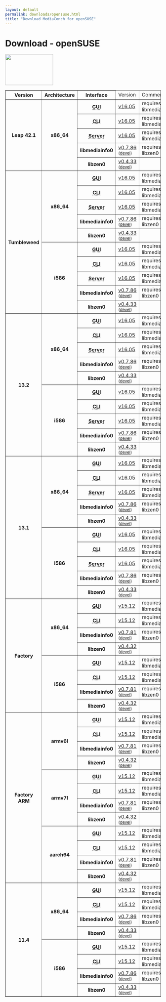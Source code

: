 ```yaml
---
layout: default
permalink: downloads/opensuse.html
title: "Download MediaConch for openSUSE"
---
```


# Download - openSUSE

<img src="/MediaConch/images/openSUSE.png" width="155" height="100"><br />

<table border="1">
<thead>
<tr class="table-header">
    <th>Version</th>
    <th>Architecture</th>
    <th>Interface</th>
    <td>Version</td>
    <td>Comment</td>
</tr>
</thead>
<tbody>

<tr>
	<th rowspan="5">Leap 42.1</th>
    <th rowspan="5" id="Leap_42.1.x86_64">x86_64</th>
    <th><abbr title="Graphical User Interface">GUI</abbr></th>
    <td><a href="//mediaarea.net/download/binary/mediaconch-gui/16.05/mediaconch-gui-16.05.x86_64.openSUSE_Leap_42.1.rpm">v16.05</a></td>
    <td>requires libmediainfo0</td>
</tr>
<tr>
    <th><abbr title="Command Line Interface">CLI</abbr></th>
    <td><a href="//mediaarea.net/download/binary/mediaconch/16.05/mediaconch-16.05.x86_64.openSUSE_Leap_42.1.rpm">v16.05</a></td>
    <td>requires libmediainfo0</td>
</tr>
<tr>
    <th><abbr title="Server">Server</abbr></th>
    <td><a href="//mediaarea.net/download/binary/mediaconch-server/16.05/mediaconch-server-16.05.x86_64.openSUSE_Leap_42.1.rpm">v16.05</a></td>
    <td>requires libmediainfo0</td>
</tr>
<tr>
    <th>libmediainfo0</th>
    <td><a href="//mediaarea.net/download/binary/libmediainfo0/0.7.86/libmediainfo0-0.7.86.x86_64.openSUSE_Leap_42.1.rpm">v0.7.86</a> <small>(<a href="//mediaarea.net/download/binary/libmediainfo0/0.7.86/libmediainfo-devel-0.7.86.x86_64.openSUSE_Leap_42.1.rpm">devel</a>)</small></td>
    <td>requires libzen0</td>
</tr>
<tr>
    <th>libzen0</th>
    <td><a href="//mediaarea.net/download/binary/libzen0/0.4.33/libzen0-0.4.33.x86_64.openSUSE_Leap_42.1.rpm">v0.4.33</a> <small>(<a href="//mediaarea.net/download/binary/libzen0/0.4.33/libzen-devel-0.4.33.x86_64.openSUSE_Leap_42.1.rpm">devel</a>)</small></td>
    <td>&nbsp;</td>
</tr>
<tr>
	<th rowspan="10">Tumbleweed</th>
    <th rowspan="5" id="Tumbleweed.x86_64">x86_64</th>
    <th><abbr title="Graphical User Interface">GUI</abbr></th>
    <td><a href="//mediaarea.net/download/binary/mediaconch-gui/16.05/mediaconch-gui-16.05.x86_64.openSUSE_Tumbleweed.rpm">v16.05</a></td>
    <td>requires libmediainfo0</td>
</tr>
<tr>
    <th><abbr title="Command Line Interface">CLI</abbr></th>
    <td><a href="//mediaarea.net/download/binary/mediaconch/16.05/mediaconch-16.05.x86_64.openSUSE_Tumbleweed.rpm">v16.05</a></td>
    <td>requires libmediainfo0</td>
</tr>
<tr>
    <th><abbr title="Server">Server</abbr></th>
    <td><a href="//mediaarea.net/download/binary/mediaconch-server/16.05/mediaconch-server-16.05.x86_64.openSUSE_Tumbleweed.rpm">v16.05</a></td>
    <td>requires libmediainfo0</td>
</tr>
<tr>
    <th>libmediainfo0</th>
    <td><a href="//mediaarea.net/download/binary/libmediainfo0/0.7.86/libmediainfo0-0.7.86.x86_64.openSUSE_Tumbleweed.rpm">v0.7.86</a> <small>(<a href="//mediaarea.net/download/binary/libmediainfo0/0.7.86/libmediainfo-devel-0.7.86.x86_64.openSUSE_Tumbleweed.rpm">devel</a>)</small></td>
    <td>requires libzen0</td>
</tr>
<tr>
    <th>libzen0</th>
    <td><a href="//mediaarea.net/download/binary/libzen0/0.4.33/libzen0-0.4.33.x86_64.openSUSE_Tumbleweed.rpm">v0.4.33</a> <small>(<a href="//mediaarea.net/download/binary/libzen0/0.4.33/libzen-devel-0.4.33.x86_64.openSUSE_Tumbleweed.rpm">devel</a>)</small></td>
    <td>&nbsp;</td>
</tr>
<tr>
    <th rowspan="5" id="Tumbleweed.i586">i586</th>
    <th><abbr title="Graphical User Interface">GUI</abbr></th>
    <td><a href="//mediaarea.net/download/binary/mediaconch-gui/16.05/mediaconch-gui-16.05.i586.openSUSE_Tumbleweed.rpm">v16.05</a></td>
    <td>requires libmediainfo0</td>
</tr>
<tr>
    <th><abbr title="Command Line Interface">CLI</abbr></th>
    <td><a href="//mediaarea.net/download/binary/mediaconch/16.05/mediaconch-16.05.i586.openSUSE_Tumbleweed.rpm">v16.05</a></td>
    <td>requires libmediainfo0</td>
</tr>
<tr>
    <th><abbr title="Server">Server</abbr></th>
    <td><a href="//mediaarea.net/download/binary/mediaconch-server/16.05/mediaconch-server-16.05.i586.openSUSE_Tumbleweed.rpm">v16.05</a></td>
    <td>requires libmediainfo0</td>
</tr>
<tr>
    <th>libmediainfo0</th>
    <td><a href="//mediaarea.net/download/binary/libmediainfo0/0.7.86/libmediainfo0-0.7.86.i586.openSUSE_Tumbleweed.rpm">v0.7.86</a> <small>(<a href="//mediaarea.net/download/binary/libmediainfo0/0.7.86/libmediainfo-devel-0.7.86.i586.openSUSE_Tumbleweed.rpm">devel</a>)</small></td>
    <td>requires libzen0</td>
</tr>
<tr>
    <th>libzen0</th>
    <td><a href="//mediaarea.net/download/binary/libzen0/0.4.33/libzen0-0.4.33.i586.openSUSE_Tumbleweed.rpm">v0.4.33</a> <small>(<a href="//mediaarea.net/download/binary/libzen0/0.4.33/libzen-devel-0.4.33.i586.openSUSE_Tumbleweed.rpm">devel</a>)</small></td>
    <td>&nbsp;</td>
</tr>
<tr>
	<th rowspan="10">13.2</th>
    <th rowspan="5" id="13.2.x86_64">x86_64</th>
    <th><abbr title="Graphical User Interface">GUI</abbr></th>
    <td><a href="//mediaarea.net/download/binary/mediaconch-gui/16.05/mediaconch-gui-16.05.x86_64.openSUSE_13.2.rpm">v16.05</a></td>
    <td>requires libmediainfo0</td>
</tr>
<tr>
    <th><abbr title="Command Line Interface">CLI</abbr></th>
    <td><a href="//mediaarea.net/download/binary/mediaconch/16.05/mediaconch-16.05.x86_64.openSUSE_13.2.rpm">v16.05</a></td>
    <td>requires libmediainfo0</td>
</tr>
<tr>
    <th><abbr title="Server">Server</abbr></th>
    <td><a href="//mediaarea.net/download/binary/mediaconch-server/16.05/mediaconch-server-16.05.x86_64.openSUSE_13.2.rpm">v16.05</a></td>
    <td>requires libmediainfo0</td>
</tr>
<tr>
    <th>libmediainfo0</th>
    <td><a href="//mediaarea.net/download/binary/libmediainfo0/0.7.86/libmediainfo0-0.7.86.x86_64.openSUSE_13.2.rpm">v0.7.86</a> <small>(<a href="//mediaarea.net/download/binary/libmediainfo0/0.7.86/libmediainfo-devel-0.7.86.x86_64.openSUSE_13.2.rpm">devel</a>)</small></td>
    <td>requires libzen0</td>
</tr>
<tr>
    <th>libzen0</th>
    <td><a href="//mediaarea.net/download/binary/libzen0/0.4.33/libzen0-0.4.33.x86_64.openSUSE_13.2.rpm">v0.4.33</a> <small>(<a href="//mediaarea.net/download/binary/libzen0/0.4.33/libzen-devel-0.4.33.x86_64.openSUSE_13.2.rpm">devel</a>)</small></td>
    <td>&nbsp;</td>
</tr>
<tr>
    <th rowspan="5" id="13.2.i586">i586</th>
    <th><abbr title="Graphical User Interface">GUI</abbr></th>
    <td><a href="//mediaarea.net/download/binary/mediaconch-gui/16.05/mediaconch-gui-16.05.i586.openSUSE_13.2.rpm">v16.05</a></td>
    <td>requires libmediainfo0</td>
</tr>
<tr>
    <th><abbr title="Command Line Interface">CLI</abbr></th>
    <td><a href="//mediaarea.net/download/binary/mediaconch/16.05/mediaconch-16.05.i586.openSUSE_13.2.rpm">v16.05</a></td>
    <td>requires libmediainfo0</td>
</tr>
<tr>
    <th><abbr title="Server">Server</abbr></th>
    <td><a href="//mediaarea.net/download/binary/mediaconch-server/16.05/mediaconch-server-16.05.i586.openSUSE_13.2.rpm">v16.05</a></td>
    <td>requires libmediainfo0</td>
</tr>
<tr>
    <th>libmediainfo0</th>
    <td><a href="//mediaarea.net/download/binary/libmediainfo0/0.7.86/libmediainfo0-0.7.86.i586.openSUSE_13.2.rpm">v0.7.86</a> <small>(<a href="//mediaarea.net/download/binary/libmediainfo0/0.7.86/libmediainfo-devel-0.7.86.i586.openSUSE_13.2.rpm">devel</a>)</small></td>
    <td>requires libzen0</td>
</tr>
<tr>
    <th>libzen0</th>
    <td><a href="//mediaarea.net/download/binary/libzen0/0.4.33/libzen0-0.4.33.i586.openSUSE_13.2.rpm">v0.4.33</a> <small>(<a href="//mediaarea.net/download/binary/libzen0/0.4.33/libzen-devel-0.4.33.i586.openSUSE_13.2.rpm">devel</a>)</small></td>
    <td>&nbsp;</td>
</tr>
<tr>
	<th rowspan="10">13.1</th>
    <th rowspan="5" id="13.1.x86_64">x86_64</th>
    <th><abbr title="Graphical User Interface">GUI</abbr></th>
    <td><a href="//mediaarea.net/download/binary/mediaconch-gui/16.05/mediaconch-gui-16.05.x86_64.openSUSE_13.1.rpm">v16.05</a></td>
    <td>requires libmediainfo0</td>
</tr>
<tr>
    <th><abbr title="Command Line Interface">CLI</abbr></th>
    <td><a href="//mediaarea.net/download/binary/mediaconch/16.05/mediaconch-16.05.x86_64.openSUSE_13.1.rpm">v16.05</a></td>
    <td>requires libmediainfo0</td>
</tr>
<tr>
    <th><abbr title="Server">Server</abbr></th>
    <td><a href="//mediaarea.net/download/binary/mediaconch-server/16.05/mediaconch-server-16.05.x86_64.openSUSE_13.1.rpm">v16.05</a></td>
    <td>requires libmediainfo0</td>
</tr>
<tr>
    <th>libmediainfo0</th>
    <td><a href="//mediaarea.net/download/binary/libmediainfo0/0.7.86/libmediainfo0-0.7.86.x86_64.openSUSE_13.1.rpm">v0.7.86</a> <small>(<a href="//mediaarea.net/download/binary/libmediainfo0/0.7.86/libmediainfo-devel-0.7.86.x86_64.openSUSE_13.1.rpm">devel</a>)</small></td>
    <td>requires libzen0</td>
</tr>
<tr>
    <th>libzen0</th>
    <td><a href="//mediaarea.net/download/binary/libzen0/0.4.33/libzen0-0.4.33.x86_64.openSUSE_13.1.rpm">v0.4.33</a> <small>(<a href="//mediaarea.net/download/binary/libzen0/0.4.33/libzen-devel-0.4.33.x86_64.openSUSE_13.1.rpm">devel</a>)</small></td>
    <td>&nbsp;</td>
</tr>
<tr>
    <th rowspan="5" id="13.1.i586">i586</th>
    <th><abbr title="Graphical User Interface">GUI</abbr></th>
    <td><a href="//mediaarea.net/download/binary/mediaconch-gui/16.05/mediaconch-gui-16.05.i586.openSUSE_13.1.rpm">v16.05</a></td>
    <td>requires libmediainfo0</td>
</tr>
<tr>
    <th><abbr title="Command Line Interface">CLI</abbr></th>
    <td><a href="//mediaarea.net/download/binary/mediaconch/16.05/mediaconch-16.05.i586.openSUSE_13.1.rpm">v16.05</a></td>
    <td>requires libmediainfo0</td>
</tr>
<tr>
    <th><abbr title="Server">Server</abbr></th>
    <td><a href="//mediaarea.net/download/binary/mediaconch-server/16.05/mediaconch-server-16.05.i586.openSUSE_13.1.rpm">v16.05</a></td>
    <td>requires libmediainfo0</td>
</tr>
<tr>
    <th>libmediainfo0</th>
    <td><a href="//mediaarea.net/download/binary/libmediainfo0/0.7.86/libmediainfo0-0.7.86.i586.openSUSE_13.1.rpm">v0.7.86</a> <small>(<a href="//mediaarea.net/download/binary/libmediainfo0/0.7.86/libmediainfo-devel-0.7.86.i586.openSUSE_13.1.rpm">devel</a>)</small></td>
    <td>requires libzen0</td>
</tr>
<tr>
    <th>libzen0</th>
    <td><a href="//mediaarea.net/download/binary/libzen0/0.4.33/libzen0-0.4.33.i586.openSUSE_13.1.rpm">v0.4.33</a> <small>(<a href="//mediaarea.net/download/binary/libzen0/0.4.33/libzen-devel-0.4.33.i586.openSUSE_13.1.rpm">devel</a>)</small></td>
    <td>&nbsp;</td>
</tr>
<tr>
	<th rowspan="8">Factory</th>
    <th rowspan="4" id="Factory.x86_64">x86_64</th>
    <th><abbr title="Graphical User Interface">GUI</abbr></th>
    <td><a href="//mediaarea.net/download/binary/mediaconch-gui/15.12/mediaconch-gui-15.12.x86_64.openSUSE_Factory.rpm">v15.12</a></td>
    <td>requires libmediainfo0</td>
</tr>
<tr>
    <th><abbr title="Command Line Interface">CLI</abbr></th>
    <td><a href="//mediaarea.net/download/binary/mediaconch/15.12/mediaconch-15.12.x86_64.openSUSE_Factory.rpm">v15.12</a></td>
    <td>requires libmediainfo0</td>
</tr>
<tr>
    <th>libmediainfo0</th>
    <td><a href="//mediaarea.net/download/binary/libmediainfo0/0.7.81/libmediainfo0-0.7.81.x86_64.openSUSE_Factory.rpm">v0.7.81</a> <small>(<a href="//mediaarea.net/download/binary/libmediainfo0/0.7.81/libmediainfo-devel-0.7.81.x86_64.openSUSE_Factory.rpm">devel</a>)</small></td>
    <td>requires libzen0</td>
</tr>
<tr>
    <th>libzen0</th>
    <td><a href="//mediaarea.net/download/binary/libzen0/0.4.32/libzen0-0.4.32.x86_64.openSUSE_Factory.rpm">v0.4.32</a> <small>(<a href="//mediaarea.net/download/binary/libzen0/0.4.32/libzen-devel-0.4.32.x86_64.openSUSE_Factory.rpm">devel</a>)</small></td>
    <td>&nbsp;</td>
</tr>
<tr>
    <th rowspan="4" id="Factory.i586">i586</th>
    <th><abbr title="Graphical User Interface">GUI</abbr></th>
    <td><a href="//mediaarea.net/download/binary/mediaconch-gui/15.12/mediaconch-gui-15.12.i586.openSUSE_Factory.rpm">v15.12</a></td>
    <td>requires libmediainfo0</td>
</tr>
<tr>
    <th><abbr title="Command Line Interface">CLI</abbr></th>
    <td><a href="//mediaarea.net/download/binary/mediaconch/15.12/mediaconch-15.12.i586.openSUSE_Factory.rpm">v15.12</a></td>
    <td>requires libmediainfo0</td>
</tr>
<tr>
    <th>libmediainfo0</th>
    <td><a href="//mediaarea.net/download/binary/libmediainfo0/0.7.81/libmediainfo0-0.7.81.i586.openSUSE_Factory.rpm">v0.7.81</a> <small>(<a href="//mediaarea.net/download/binary/libmediainfo0/0.7.81/libmediainfo-devel-0.7.81.i586.openSUSE_Factory.rpm">devel</a>)</small></td>
    <td>requires libzen0</td>
</tr>
<tr>
    <th>libzen0</th>
    <td><a href="//mediaarea.net/download/binary/libzen0/0.4.32/libzen0-0.4.32.i586.openSUSE_Factory.rpm">v0.4.32</a> <small>(<a href="//mediaarea.net/download/binary/libzen0/0.4.32/libzen-devel-0.4.32.i586.openSUSE_Factory.rpm">devel</a>)</small></td>
    <td>&nbsp;</td>
</tr>
<tr>
	<th rowspan="12">Factory ARM</th>
    <th rowspan="4" id="Factory_ARM.armv6l">armv6l</th>
    <th><abbr title="Graphical User Interface">GUI</abbr></th>
    <td><a href="//mediaarea.net/download/binary/mediaconch-gui/15.12/mediaconch-gui-15.12.armv6l.openSUSE_Factory_ARM.rpm">v15.12</a></td>
    <td>requires libmediainfo0</td>
</tr>
<tr>
    <th><abbr title="Command Line Interface">CLI</abbr></th>
    <td><a href="//mediaarea.net/download/binary/mediaconch/15.12/mediaconch-15.12.armv6l.openSUSE_Factory_ARM.rpm">v15.12</a></td>
    <td>requires libmediainfo0</td>
</tr>
<tr>
    <th>libmediainfo0</th>
    <td><a href="//mediaarea.net/download/binary/libmediainfo0/0.7.81/libmediainfo0-0.7.81.armv6l.openSUSE_Factory_ARM.rpm">v0.7.81</a> <small>(<a href="//mediaarea.net/download/binary/libmediainfo0/0.7.81/libmediainfo-devel-0.7.81.armv6l.openSUSE_Factory_ARM.rpm">devel</a>)</small></td>
    <td>requires libzen0</td>
</tr>
<tr>
    <th>libzen0</th>
    <td><a href="//mediaarea.net/download/binary/libzen0/0.4.32/libzen0-0.4.32.armv7l.openSUSE_Factory_ARM.rpm">v0.4.32</a> <small>(<a href="//mediaarea.net/download/binary/libzen0/0.4.32/libzen-devel-0.4.32.armv7l.openSUSE_Factory_ARM.rpm">devel</a>)</small></td>
    <td>&nbsp;</td>
</tr>
<tr>
    <th rowspan="4" id="Factory_ARM.armv7l">armv7l</th>
    <th><abbr title="Graphical User Interface">GUI</abbr></th>
    <td><a href="//mediaarea.net/download/binary/mediaconch-gui/15.12/mediaconch-gui-15.12.armv7l.openSUSE_Factory_ARM.rpm">v15.12</a></td>
    <td>requires libmediainfo0</td>
</tr>
<tr>
    <th><abbr title="Command Line Interface">CLI</abbr></th>
    <td><a href="//mediaarea.net/download/binary/mediaconch/15.12/mediaconch-15.12.armv7l.openSUSE_Factory_ARM.rpm">v15.12</a></td>
    <td>requires libmediainfo0</td>
</tr>
<tr>
    <th>libmediainfo0</th>
    <td><a href="//mediaarea.net/download/binary/libmediainfo0/0.7.81/libmediainfo0-0.7.81.armv7l.openSUSE_Factory_ARM.rpm">v0.7.81</a> <small>(<a href="//mediaarea.net/download/binary/libmediainfo0/0.7.81/libmediainfo-devel-0.7.81.armv7l.openSUSE_Factory_ARM.rpm">devel</a>)</small></td>
    <td>requires libzen0</td>
</tr>
<tr>
    <th>libzen0</th>
    <td><a href="//mediaarea.net/download/binary/libzen0/0.4.32/libzen0-0.4.32.armv7l.openSUSE_Factory_ARM.rpm">v0.4.32</a> <small>(<a href="//mediaarea.net/download/binary/libzen0/0.4.32/libzen-devel-0.4.32.armv7l.openSUSE_Factory_ARM.rpm">devel</a>)</small></td>
    <td>&nbsp;</td>
</tr>
<tr>
    <th rowspan="4" id="Factory_ARM.aarch64">aarch64</th>
    <th><abbr title="Graphical User Interface">GUI</abbr></th>
    <td><a href="//mediaarea.net/download/binary/mediaconch-gui/15.12/mediaconch-gui-15.12.aarch64.openSUSE_Factory_ARM.rpm">v15.12</a></td>
    <td>requires libmediainfo0</td>
</tr>
<tr>
    <th><abbr title="Command Line Interface">CLI</abbr></th>
    <td><a href="//mediaarea.net/download/binary/mediaconch/15.12/mediaconch-15.12.aarch64.openSUSE_Factory_ARM.rpm">v15.12</a></td>
    <td>requires libmediainfo0</td>
</tr>
<tr>
    <th>libmediainfo0</th>
    <td><a href="//mediaarea.net/download/binary/libmediainfo0/0.7.81/libmediainfo0-0.7.81.aarch64.openSUSE_Factory_ARM.rpm">v0.7.81</a> <small>(<a href="//mediaarea.net/download/binary/libmediainfo0/0.7.81/libmediainfo-devel-0.7.81.aarch64.openSUSE_Factory_ARM.rpm">devel</a>)</small></td>
    <td>requires libzen0</td>
</tr>
<tr>
    <th>libzen0</th>
    <td><a href="//mediaarea.net/download/binary/libzen0/0.4.32/libzen0-0.4.32.aarch64.openSUSE_Factory_ARM.rpm">v0.4.32</a> <small>(<a href="//mediaarea.net/download/binary/libzen0/0.4.32/libzen-devel-0.4.32.aarch64.openSUSE_Factory_ARM.rpm">devel</a>)</small></td>
    <td>&nbsp;</td>
</tr>
<tr>
	<th rowspan="8">11.4</th>
    <th rowspan="4" id="11.4.x86_64">x86_64</th>
    <th><abbr title="Graphical User Interface">GUI</abbr></th>
    <td><a href="//mediaarea.net/download/binary/mediaconch-gui/15.12/mediaconch-gui-15.12.x86_64.openSUSE_11.4.rpm">v15.12</a></td>
    <td>requires libmediainfo0</td>
</tr>
<tr>
    <th><abbr title="Command Line Interface">CLI</abbr></th>
    <td><a href="//mediaarea.net/download/binary/mediaconch/15.12/mediaconch-15.12.x86_64.openSUSE_11.4.rpm">v15.12</a></td>
    <td>requires libmediainfo0</td>
</tr>
<tr>
    <th>libmediainfo0</th>
    <td><a href="//mediaarea.net/download/binary/libmediainfo0/0.7.86/libmediainfo0-0.7.86.x86_64.openSUSE_11.4.rpm">v0.7.86</a> <small>(<a href="//mediaarea.net/download/binary/libmediainfo0/0.7.86/libmediainfo-devel-0.7.86.x86_64.openSUSE_11.4.rpm">devel</a>)</small></td>
    <td>requires libzen0</td>
</tr>
<tr>
    <th>libzen0</th>
    <td><a href="//mediaarea.net/download/binary/libzen0/0.4.33/libzen0-0.4.33.x86_64.openSUSE_11.4.rpm">v0.4.33</a> <small>(<a href="//mediaarea.net/download/binary/libzen0/0.4.33/libzen-devel-0.4.33.x86_64.openSUSE_11.4.rpm">devel</a>)</small></td>
    <td>&nbsp;</td>
</tr>
<tr>
    <th rowspan="4" id="11.4.i586">i586</th>
    <th><abbr title="Graphical User Interface">GUI</abbr></th>
    <td><a href="//mediaarea.net/download/binary/mediaconch-gui/15.12/mediaconch-gui-15.12.i586.openSUSE_11.4.rpm">v15.12</a></td>
    <td>requires libmediainfo0</td>
</tr>
<tr>
    <th><abbr title="Command Line Interface">CLI</abbr></th>
    <td><a href="//mediaarea.net/download/binary/mediaconch/15.12/mediaconch-15.12.i586.openSUSE_11.4.rpm">v15.12</a></td>
    <td>requires libmediainfo0</td>
</tr>
<tr>
    <th>libmediainfo0</th>
    <td><a href="//mediaarea.net/download/binary/libmediainfo0/0.7.86/libmediainfo0-0.7.86.i586.openSUSE_11.4.rpm">v0.7.86</a> <small>(<a href="//mediaarea.net/download/binary/libmediainfo0/0.7.86/libmediainfo-devel-0.7.86.i586.openSUSE_11.4.rpm">devel</a>)</small></td>
    <td>requires libzen0</td>
</tr>
<tr>
    <th>libzen0</th>
    <td><a href="//mediaarea.net/download/binary/libzen0/0.4.33/libzen0-0.4.33.i586.openSUSE_11.4.rpm">v0.4.33</a> <small>(<a href="//mediaarea.net/download/binary/libzen0/0.4.33/libzen-devel-0.4.33.i586.openSUSE_11.4.rpm">devel</a>)</small></td>
    <td>&nbsp;</td>
</tr>
</tbody>
</table>
